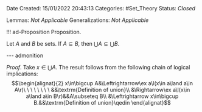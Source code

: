 <br />
<br />

Date Created: 15/01/2022 20:43:13
Categories: #Set_Theory
Status: _Closed_

Lemmas: _Not Applicable_
Generalizations: _Not Applicable_

!!! ad-Proposition Proposition.

Let $A$ and $B$ be sets. If $A\subseteq B$, then $\bigcup A\subseteq\bigcup B$.

--- admonition

_Proof_. Take $x\in\bigcup A$. The result follows from the following chain of logical implications:
$$\begin{alignat}{2}
    x\in\bigcup A&\Leftrightarrow\ex a\l(x\in a\land a\in A\r)\ \ \ \ \ \ \ \ &&\textrm{Definition of union}\\
    &\Rightarrow\ex a\l(x\in a\land a\in B\r)&&A\subseteq B\\
    &\Leftrightarrow x\in\bigcup B.&&\textrm{Definition of union}\qedin
\end{alignat}$$
